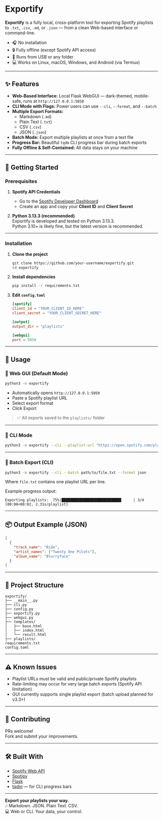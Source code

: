 # Exportify

**Exportify** is a fully local, cross-platform tool for exporting Spotify playlists to `.txt`, `.csv`, `.md`, or `.json` — from a clean Web-based interface or command-line.

- 🎧 No installation
- 🔒 Fully offline (except Spotify API access)
- 💾 Runs from USB or any folder
- 💻 Works on Linux, macOS, Windows, and Android (via Termux)

---

## ✨ Features

- **Web-Based Interface:** Local Flask WebGUI — dark-themed, mobile-safe, runs at `http://127.0.0.1:5050`
- **CLI Mode with Flags:** Power users can use `--cli`, `--format`, and `--batch`
- **Multiple Export Formats:** 
  - Markdown (`.md`)
  - Plain Text (`.txt`)
  - CSV (`.csv`)
  - JSON (`.json`)
- **Batch Mode:** Export multiple playlists at once from a text file
- **Progress Bar:** Beautiful `tqdm` CLI progress bar during batch exports
- **Fully Offline & Self-Contained:** All data stays on your machine

---

## 🔧 Getting Started

### Prerequisites

1. **Spotify API Credentials**
   - Go to the [Spotify Developer Dashboard](https://developer.spotify.com/dashboard/applications)
   - Create an app and copy your **Client ID** and **Client Secret**

2. **Python 3.13.3 (recommended)**  
   Exportify is developed and tested on Python 3.13.3.  
   Python 3.10+ is likely fine, but the latest version is recommended.

---

### Installation

1. **Clone the project**
   ```bash
   git clone https://github.com/your-username/exportify.git
   cd exportify
   ```

2. **Install dependencies**
   ```bash
   pip install -r requirements.txt
   ```

3. **Edit `config.toml`**
   ```toml
   [spotify]
   client_id = "YOUR_CLIENT_ID_HERE"
   client_secret = "YOUR_CLIENT_SECRET_HERE"

   [output]
   output_dir = "playlists"

   [webgui]
   port = 5050
   ```

---

## 🚀 Usage

### 🔹 Web GUI (Default Mode)

```bash
python3 -m exportify
```

- Automatically opens `http://127.0.0.1:5050`
- Paste a Spotify playlist URL
- Select export format
- Click Export

> ✅ All exports saved to the `playlists/` folder

---

### 🔸 CLI Mode

```bash
python3 -m exportify --cli --playlist-url "https://open.spotify.com/playlist/..." --format csv
```

---

### 🔹 Batch Export (CLI)

```bash
python3 -m exportify --cli --batch path/to/file.txt --format json
```

Where `file.txt` contains one playlist URL per line.

Example progress output:
```
Exporting playlists:  75%|███████████████████████████▌     | 3/4 [00:08<00:02, 2.31s/playlist]
```

---

## 📦 Output Example (JSON)

```json
[
  {
    "track_name": "Ride",
    "artist_names": ["Twenty One Pilots"],
    "album_name": "Blurryface"
  }
]
```

---

## 📂 Project Structure

```plaintext
exportify/
├── __main__.py
├── cli.py
├── config.py
├── exportify.py
├── webgui.py
├── templates/
│   ├── base.html
│   ├── index.html
│   └── result.html
├── playlists/
requirements.txt
config.toml
```

---

## ⚠ Known Issues

- Playlist URLs must be valid and public/private Spotify playlists
- Rate-limiting may occur for very large batch exports (Spotify API limitation)
- GUI currently supports single playlist export (batch upload planned for v3.3+)

---

## 🙌 Contributing

PRs welcome!  
Fork and submit your improvements.

---

## 🛠 Built With

- [Spotify Web API](https://developer.spotify.com/documentation/web-api/)
- [Spotipy](https://spotipy.readthedocs.io/)
- [Flask](https://flask.palletsprojects.com/)
- [tqdm](https://tqdm.github.io/) — for CLI progress bars

---

**Export your playlists your way.**  
🎶 Markdown. JSON. Plain Text. CSV.  
💻 Web or CLI. Your data, your control.

